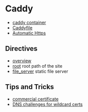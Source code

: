 # Caddy

* [caddy container](https://hub.docker.com/_/caddy)
* [Caddyfile](https://caddyserver.com/docs/caddyfile)
* [Automatic Https](https://caddyserver.com/docs/automatic-https)

## Directives

* [overview](https://caddyserver.com/docs/caddyfile/directives)
* [root](https://caddyserver.com/docs/caddyfile/directives/root) root path of the site
* [file_server](https://caddyserver.com/docs/caddyfile/directives/file_server) static file server

## Tips and Tricks

* [commercial certificate](https://caddy.community/t/how-to-configure-custom-ssl-certificates/20680)
* [DNS challenges for wildcard certs](https://caddy.community/t/how-to-use-dns-provider-modules-in-caddy-2/8148)
